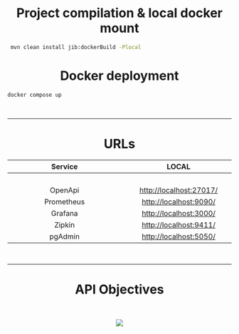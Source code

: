 <h1 align="center">Project compilation & local docker mount</h1>

```bash
 mvn clean install jib:dockerBuild -Plocal
```

<h1 align="center">Docker deployment</h1>

```bash
docker compose up
```

<br>

<hr>

<h1 align="center">URLs</h1>

|  Service   |                                  LOCAL                                  |                                                                                                                                                                   Credentials                                                                                                                                                                    |
|:----------:|:-----------------------------------------------------------------------:|:------------------------------------------------------------------------------------------------------------------------------------------------------------------------------------------------------------------------------------------------------------------------------------------------------------------------------------------------:|
|    &nbsp;&nbsp;&nbsp;&nbsp;&nbsp;&nbsp;&nbsp;&nbsp;&nbsp;&nbsp;&nbsp;&nbsp;&nbsp;&nbsp;&nbsp;&nbsp;&nbsp;&nbsp;&nbsp;&nbsp;&nbsp;&nbsp;&nbsp;&nbsp;&nbsp;&nbsp;&nbsp;&nbsp;&nbsp;&nbsp;&nbsp;&nbsp;&nbsp;&nbsp;&nbsp;&nbsp;&nbsp;&nbsp;&nbsp;&nbsp;&nbsp;&nbsp;&nbsp;&nbsp;&nbsp;&nbsp;&nbsp;&nbsp;&nbsp;&nbsp;&nbsp;&nbsp;&nbsp;&nbsp;&nbsp;&nbsp;        |                              &nbsp;&nbsp;&nbsp;&nbsp;&nbsp;&nbsp;&nbsp;&nbsp;&nbsp;&nbsp;&nbsp;&nbsp;&nbsp;&nbsp;&nbsp;&nbsp;&nbsp;&nbsp;&nbsp;&nbsp;&nbsp;&nbsp;&nbsp;&nbsp;&nbsp;&nbsp;&nbsp;&nbsp;&nbsp;&nbsp;&nbsp;&nbsp;&nbsp;&nbsp;&nbsp;&nbsp;&nbsp;&nbsp;&nbsp;&nbsp;&nbsp;&nbsp;&nbsp;&nbsp;&nbsp;&nbsp;&nbsp;&nbsp;&nbsp;&nbsp;&nbsp;&nbsp;&nbsp;&nbsp;&nbsp;&nbsp;                                           | &nbsp;&nbsp;&nbsp;&nbsp;&nbsp;&nbsp;&nbsp;&nbsp;&nbsp;&nbsp;&nbsp;&nbsp;&nbsp;&nbsp;&nbsp;&nbsp;&nbsp;&nbsp;&nbsp;&nbsp;&nbsp;&nbsp;&nbsp;&nbsp;&nbsp;&nbsp;&nbsp;&nbsp;&nbsp;&nbsp;&nbsp;&nbsp;&nbsp;&nbsp;&nbsp;&nbsp;&nbsp;&nbsp;&nbsp;&nbsp;&nbsp;&nbsp;&nbsp;&nbsp;&nbsp;&nbsp;&nbsp;&nbsp;&nbsp;&nbsp;&nbsp;&nbsp;&nbsp;&nbsp;&nbsp;&nbsp; |
|  OpenApi   | [http://localhost:27017/](http://localhost:27017/swagger-ui/index.html) |                                                                                                                                                                        -                                                                                                                                                                         |
| Prometheus |            [http://localhost:9090/](http://localhost:9090/)             |                                                                                                                                                                        -                                                                                                                                                                         |
|  Grafana   |            [http://localhost:3000/](http://localhost:3000/)             |                                                                                                                                                           login: admin / pass: secret                                                                                                                                                            |
|   Zipkin   |            [http://localhost:9411/](http://localhost:9411/)             |                                                                                                                                                                        -                                                                                                                                                                         |
|  pgAdmin   |            [http://localhost:5050/](http://localhost:5050/)             |                                                                                                                                                                pass: dontgotosql                                                                                                                                                                 |
<br>
<hr>

<h1 align="center">API Objectives</h1>
<br>
<p align="center">
  <img src="https://i.postimg.cc/7h5rf5Xy/task.png">
</p>

